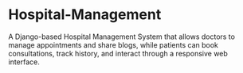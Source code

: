 # Hospital-Management
A Django-based Hospital Management System that allows doctors to manage appointments and share blogs, while patients can book consultations, track history, and interact through a responsive web interface.
